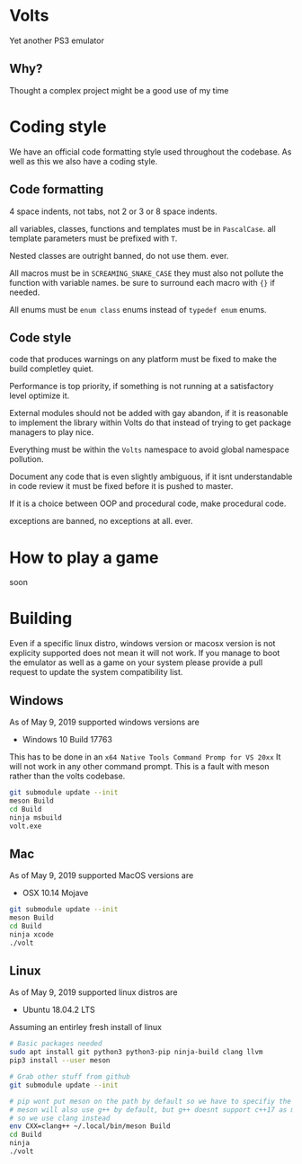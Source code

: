 # Volts
Yet another PS3 emulator

## Why?
Thought a complex project might be a good use of my time

# Coding style

We have an official code formatting style used throughout the codebase. As well as this we also have a coding style.

## Code formatting

4 space indents, not tabs, not 2 or 3 or 8 space indents.

all variables, classes, functions and templates must be in `PascalCase`. all template parameters must be prefixed with `T`.

Nested classes are outright banned, do not use them. ever.

All macros must be in `SCREAMING_SNAKE_CASE` they must also not pollute the function with variable names. be sure to surround each macro with `{}` if needed.

All enums must be `enum class` enums instead of `typedef enum` enums.

## Code style

code that produces warnings on any platform must be fixed to make the build completley quiet.

Performance is top priority, if something is not running at a satisfactory level optimize it.

External modules should not be added with gay abandon, if it is reasonable to implement the library within Volts do that instead of trying to get package managers to play nice.

Everything must be within the `Volts` namespace to avoid global namespace pollution.

Document any code that is even slightly ambiguous, if it isnt understandable in code review it must be fixed before it is pushed to master.

If it is a choice between OOP and procedural code, make procedural code.

exceptions are banned, no exceptions at all. ever.

# How to play a game
soon

# Building

Even if a specific linux distro, windows version or macosx version is not explicity supported does not mean it will not work. If you manage to boot the emulator as well as a game on your system please provide a pull request to update the system compatibility list.

## Windows

As of May 9, 2019 supported windows versions are
* Windows 10 Build 17763

This has to be done in an `x64 Native Tools Command Promp for VS 20xx` 
It will not work in any other command prompt.
This is a fault with meson rather than the volts codebase.
```sh
git submodule update --init
meson Build
cd Build
ninja msbuild
volt.exe
```

## Mac

As of May 9, 2019 supported MacOS versions are
* OSX 10.14 Mojave

```sh
git submodule update --init
meson Build
cd Build
ninja xcode
./volt
```

## Linux

As of May 9, 2019 supported linux distros are
* Ubuntu 18.04.2 LTS

Assuming an entirley fresh install of linux

```sh
# Basic packages needed
sudo apt install git python3 python3-pip ninja-build clang llvm
pip3 install --user meson

# Grab other stuff from github
git submodule update --init

# pip wont put meson on the path by default so we have to specifiy the full path
# meson will also use g++ by default, but g++ doesnt support c++17 as much as clang
# so we use clang instead
env CXX=clang++ ~/.local/bin/meson Build
cd Build
ninja
./volt 
```
